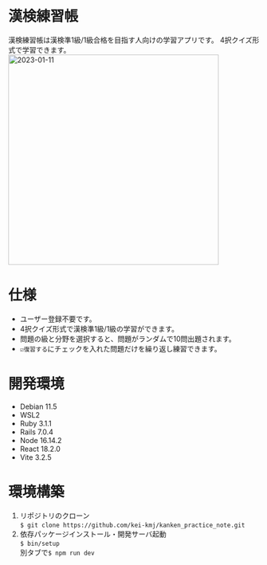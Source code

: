 # 漢検練習帳
漢検練習帳は漢検準1級/1級合格を目指す人向けの学習アプリです。
4択クイズ形式で学習できます。
<img width="422" alt="2023-01-11" src="https://user-images.githubusercontent.com/82737807/211732680-06d8c322-e5ec-43dd-bfd4-47080dee073c.png">


# 仕様
- ユーザー登録不要です。
- 4択クイズ形式で漢検準1級/1級の学習ができます。
- 問題の級と分野を選択すると、問題がランダムで10問出題されます。
-  `☑復習する`にチェックを入れた問題だけを繰り返し練習できます。

# 開発環境
- Debian 11.5
- WSL2
- Ruby 3.1.1
- Rails 7.0.4
- Node 16.14.2
- React 18.2.0
- Vite 3.2.5

# 環境構築
1. リポジトリのクローン   
   `$ git clone https://github.com/kei-kmj/kanken_practice_note.git`
2. 依存パッケージインストール・開発サーバ起動   
   `$ bin/setup`  
   別タブで`$ npm run dev`
